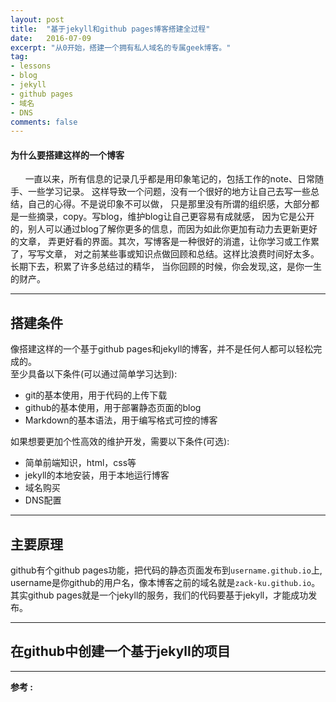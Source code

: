 ```yaml
---
layout: post
title:  "基于jekyll和github pages博客搭建全过程"
date:   2016-07-09
excerpt: "从0开始，搭建一个拥有私人域名的专属geek博客。"
tag:
- lessons 
- blog
- jekyll
- github pages
- 域名
- DNS
comments: false
---
```


#### 为什么要搭建这样的一个博客
 &nbsp;&nbsp;&nbsp;&nbsp;&nbsp;&nbsp;一直以来，所有信息的记录几乎都是用印象笔记的，包括工作的note、日常随手、一些学习记录。
这样导致一个问题，没有一个很好的地方让自己去写一些总结，自己的心得。不是说印象不可以做，
只是那里没有所谓的组织感，大部分都是一些摘录，copy。写blog，维护blog让自己更容易有成就感，
因为它是公开的，别人可以通过blog了解你更多的信息，而因为如此你更加有动力去更新更好的文章，
弄更好看的界面。其次，写博客是一种很好的消遣，让你学习或工作累了，写写文章，
对之前某些事或知识点做回顾和总结。这样比浪费时间好太多。长期下去，积累了许多总结过的精华，
当你回顾的时候，你会发现,这，是你一生的财产。

-------------

## 搭建条件
像搭建这样的一个基于github pages和jekyll的博客，并不是任何人都可以轻松完成的。  
至少具备以下条件(可以通过简单学习达到):  

- git的基本使用，用于代码的上传下载
- github的基本使用，用于部署静态页面的blog
- Markdown的基本语法，用于编写格式可控的博客

如果想要更加个性高效的维护开发，需要以下条件(可选):  

- 简单前端知识，html，css等
- jekyll的本地安装，用于本地运行博客
- 域名购买
- DNS配置

----------

## 主要原理
github有个github pages功能，把代码的静态页面发布到`username.github.io`上,
username是你github的用户名，像本博客之前的域名就是`zack-ku.github.io`。
其实github pages就是一个jekyll的服务，我们的代码要基于jekyll，才能成功发布。

----------

## 在github中创建一个基于jekyll的项目


------------
**参考 :**
